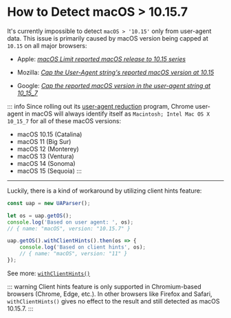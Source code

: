 # How to Detect macOS > 10.15.7

It's currently impossible to detect `macOS > '10.15'` only from user-agent data. This issue is primarily caused by macOS version being capped at `10.15` on all major browsers:

- Apple: [*macOS Limit reported macOS release to 10.15 series*](https://bugs.webkit.org/show_bug.cgi?id=216593)

- Mozilla: [*Cap the User-Agent string's reported macOS version at 10.15*](https://bugzilla.mozilla.org/show_bug.cgi?id=1679929)

- Google: [*Cap the reported macOS version in the user-agent string at 10_15_7*](https://bugs.chromium.org/p/chromium/issues/detail?id=1175225)

::: info 
Since rolling out its [user-agent reduction](https://www.chromium.org/updates/ua-reduction/#token-reference) program, Chrome user-agent in macOS will always identify itself as `Macintosh; Intel Mac OS X 10_15_7` for all of these macOS versions:

- macOS 10.15 (Catalina)
- macOS 11 (Big Sur)
- macOS 12 (Monterey)
- macOS 13 (Ventura)
- macOS 14 (Sonoma)
- macOS 15 (Sequoia)
:::

---

Luckily, there is a kind of workaround by utilizing client hints feature:

```js
const uap = new UAParser();

let os = uap.getOS();
console.log('Based on user agent: ', os); 
// { name: "macOS", version: "10.15.7" }

uap.getOS().withClientHints().then(os => {
    console.log('Based on client hints', os); 
    // { name: "macOS", version: "11" }
});
```

See more: [`withClientHints()`](/api/ua-parser-js/idata/with-client-hints)

::: warning
Client hints feature is only supported in Chromium-based browsers (Chrome, Edge, etc.). In other browsers like Firefox and Safari, `withClientHints()` gives no effect to the result and still detected as macOS 10.15.7.
:::